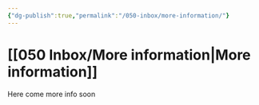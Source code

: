 ```yaml
---
{"dg-publish":true,"permalink":"/050-inbox/more-information/"}
---
```


# [[050 Inbox/More information\|More information]]
Here come more info soon